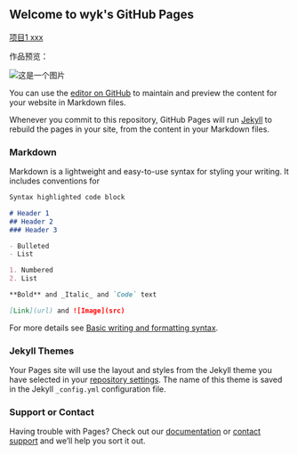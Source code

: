## Welcome to wyk's GitHub Pages

[项目1 xxx](/another)

作品预览：

![这是一个图片](https://th.bing.com/th/id/R.ff90dd0f5be847747751b477de965baa?rik=HnsKXSrfUmdnQQ&riu=http%3a%2f%2fimg.sj33.cn%2fuploads%2f202001%2f105431B17-117.jpg&ehk=aT8BEpHQIjWAlua8DF8mvjt%2f24hZX27B%2bUkUkvWiRck%3d&risl=&pid=ImgRaw&r=0)

You can use the [editor on GitHub](https://github.com/greenlight2000/wyk.github.io/edit/gh-pages/index.md) to maintain and preview the content for your website in Markdown files.

Whenever you commit to this repository, GitHub Pages will run [Jekyll](https://jekyllrb.com/) to rebuild the pages in your site, from the content in your Markdown files.

### Markdown

Markdown is a lightweight and easy-to-use syntax for styling your writing. It includes conventions for

```markdown
Syntax highlighted code block

# Header 1
## Header 2
### Header 3

- Bulleted
- List

1. Numbered
2. List

**Bold** and _Italic_ and `Code` text

[Link](url) and ![Image](src)
```

For more details see [Basic writing and formatting syntax](https://docs.github.com/en/github/writing-on-github/getting-started-with-writing-and-formatting-on-github/basic-writing-and-formatting-syntax).

### Jekyll Themes

Your Pages site will use the layout and styles from the Jekyll theme you have selected in your [repository settings](https://github.com/greenlight2000/wyk.github.io/settings/pages). The name of this theme is saved in the Jekyll `_config.yml` configuration file.

### Support or Contact

Having trouble with Pages? Check out our [documentation](https://docs.github.com/categories/github-pages-basics/) or [contact support](https://support.github.com/contact) and we’ll help you sort it out.
